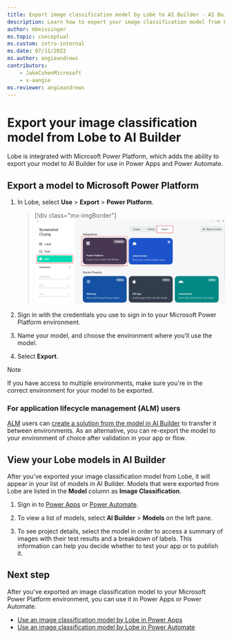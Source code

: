 ```yaml
---
title: Export image classification model by Lobe to AI Builder - AI Builder | Microsoft Docs
description: Learn how to export your image classification model from Lobe into AI Builder for use in Power Apps and Power Automate.
author: mbeissinger
ms.topic: conceptual
ms.custom: intro-internal
ms.date: 07/11/2022
ms.author: angieandrews
contributors:
    - JakeCohenMicrosoft
    - v-aangie
ms.reviewer: angieandrews
---
```

# Export your image classification model from Lobe to AI Builder

Lobe is integrated with Microsoft Power Platform, which adds the ability to export your model to AI Builder for use in Power Apps and Power Automate.

## Export a model to Microsoft Power Platform

1. In Lobe, select **Use** > **Export** > **Power Platform**.

    > [!div class="mx-imgBorder"]
    > ![Screenshot of the Lobe Export screen.](media/lobe-export/lobe-export.png "Lobe Export screen")

1. Sign in with the credentials you use to sign in to your Microsoft Power Platform environment.

1. Name your model, and choose the environment where you'll use the model.

1. Select **Export**.

> [!NOTE]
> If you have access to multiple environments, make sure you're in the correct environment for your model to be exported.

### For application lifecycle management (ALM) users

[ALM](/power-platform/alm/overview-alm) users can [create a solution from the model in AI Builder](byom-alm.md) to transfer it between environments. As an alternative, you can re-export the model to your environment of choice after validation in your app or flow.

## View your Lobe models in AI Builder

After you've exported your image classification model from Lobe, it will appear in your list of models in AI Builder. Models that were exported from Lobe are listed in the **Model** column as **Image Classification**.

1. Sign in to [Power Apps](https://make.powerapps.com) or [Power Automate](https://flow.microsoft.com/).

1. To view a list of models, select **AI Builder** > **Models** on the left pane.

1. To see project details, select the model in order to access a summary of images with their test results and a breakdown of labels. This information can help you decide whether to test your app or to publish it.

## Next step

After you've exported an image classification model to your Microsoft Power Platform environment, you can use it in Power Apps or Power Automate.

- [Use an image classification model by Lobe in Power Apps](image-classification-component-in-powerapps.md)
- [Use an image classification model by Lobe in Power Automate](image-classification-model-in-flow.md)
